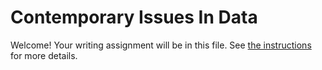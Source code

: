 # Contemporary Issues In Data

Welcome! Your writing assignment will be in this file.  See [the instructions](./instructions.md) for more details.
